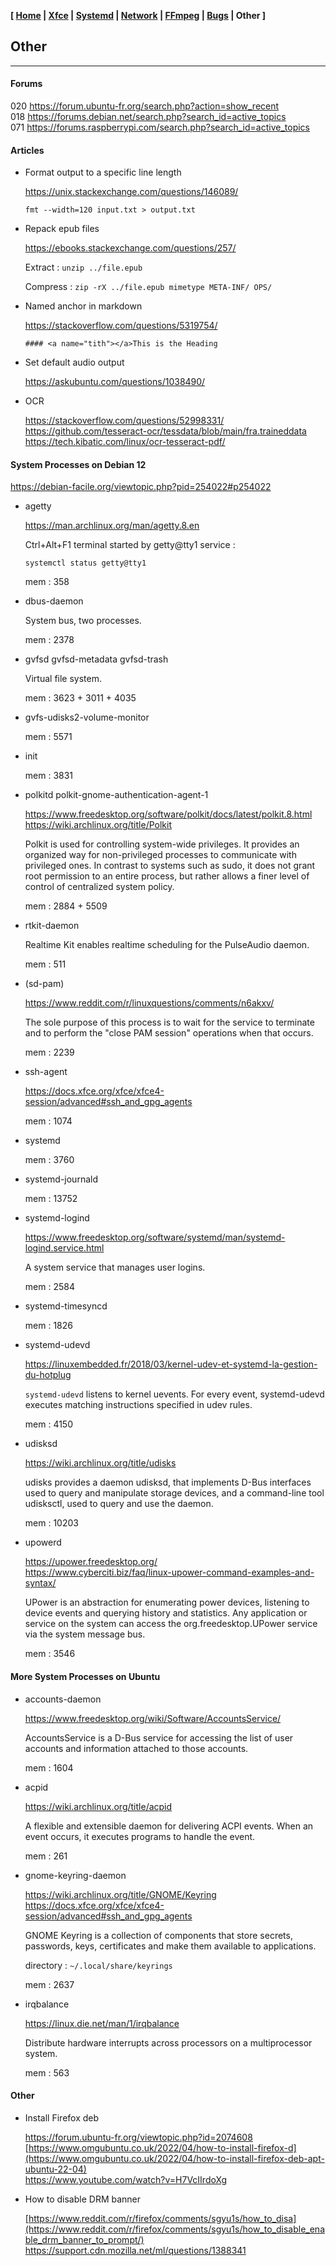 <link href="style.css" rel="stylesheet"></link>

**[ [Home](00-Home.html) | [Xfce](05-Xfce.html) | [Systemd](10-Systemd.html) | [Network](15-Network.html) | [FFmpeg](20-FFmpeg.html) | [Bugs](25-Bugs.html) | Other ]**

## Other

---

#### Forums

020 https://forum.ubuntu-fr.org/search.php?action=show_recent  
018 https://forums.debian.net/search.php?search_id=active_topics  
071 https://forums.raspberrypi.com/search.php?search_id=active_topics  


#### Articles

* Format output to a specific line length
    
    https://unix.stackexchange.com/questions/146089/  
    
    `fmt --width=120 input.txt > output.txt`

* Repack epub files
    
    https://ebooks.stackexchange.com/questions/257/
    
    Extract : `unzip ../file.epub`
    
    Compress : `zip -rX ../file.epub mimetype META-INF/ OPS/`
    
* Named anchor in markdown
    
    https://stackoverflow.com/questions/5319754/  

    `#### <a name="tith"></a>This is the Heading`

* Set  default audio output
    
    https://askubuntu.com/questions/1038490/  

* OCR
    
    https://stackoverflow.com/questions/52998331/  
    https://github.com/tesseract-ocr/tessdata/blob/main/fra.traineddata  
    https://tech.kibatic.com/linux/ocr-tesseract-pdf/  


#### System Processes on Debian 12

https://debian-facile.org/viewtopic.php?pid=254022#p254022  

* agetty
    
    https://man.archlinux.org/man/agetty.8.en  
    
    Ctrl+Alt+F1 terminal started by getty@tty1 service :
    
    `systemctl status getty@tty1`
    
    mem : 358

* dbus-daemon
    
    System bus, two processes.
    
    mem : 2378

* gvfsd gvfsd-metadata gvfsd-trash
    
    Virtual file system.
    
    mem : 3623 + 3011 + 4035

* gvfs-udisks2-volume-monitor
    
    mem : 5571

* init
    
    mem : 3831

* polkitd polkit-gnome-authentication-agent-1
    
    https://www.freedesktop.org/software/polkit/docs/latest/polkit.8.html  
    https://wiki.archlinux.org/title/Polkit  
    
    Polkit is used for controlling system-wide privileges. It provides an organized way for non-privileged processes to communicate with privileged ones. In contrast to systems such as sudo, it does not grant root permission to an entire process, but rather allows a finer level of control of centralized system policy.
    
    mem : 2884 + 5509

* rtkit-daemon
    
    Realtime Kit enables realtime scheduling for the PulseAudio daemon.
    
    mem : 511

* (sd-pam)
    
    https://www.reddit.com/r/linuxquestions/comments/n6akxv/  
    
    The sole purpose of this process is to wait for the service to terminate and to perform the "close PAM session" operations when that occurs.
    
    mem : 2239

* ssh-agent
    
    https://docs.xfce.org/xfce/xfce4-session/advanced#ssh_and_gpg_agents  
    
    mem : 1074

* systemd
    
    mem : 3760

* systemd-journald
    
    mem : 13752

* systemd-logind
    
    https://www.freedesktop.org/software/systemd/man/systemd-logind.service.html  
    
    A system service that manages user logins.
    
    mem : 2584

* systemd-timesyncd
    
    mem : 1826

* systemd-udevd
    
    https://linuxembedded.fr/2018/03/kernel-udev-et-systemd-la-gestion-du-hotplug  
    
    `systemd-udevd` listens to kernel uevents. For every event, systemd-udevd executes matching instructions specified in udev rules.
    
    mem : 4150

* udisksd
    
    https://wiki.archlinux.org/title/udisks  
    
    udisks provides a daemon udisksd, that implements D-Bus interfaces used to query and manipulate storage devices, and a command-line tool udisksctl, used to query and use the daemon.
    
    mem : 10203

* upowerd
    
    https://upower.freedesktop.org/  
    https://www.cyberciti.biz/faq/linux-upower-command-examples-and-syntax/  
    
    UPower is an abstraction for enumerating power devices, listening to device events and querying history and statistics. Any application or service on the system can access the org.freedesktop.UPower service via the system message bus.
    
    mem : 3546


#### More System Processes on Ubuntu

* accounts-daemon
    
    https://www.freedesktop.org/wiki/Software/AccountsService/  
    
    AccountsService is a D-Bus service for accessing the list of user accounts and information attached to those accounts.
    
    mem : 1604

* acpid
    
    https://wiki.archlinux.org/title/acpid  
    
    A flexible and extensible daemon for delivering ACPI events. When an event occurs, it executes programs to handle the event.
    
    mem : 261

* gnome-keyring-daemon
    
    https://wiki.archlinux.org/title/GNOME/Keyring  
    https://docs.xfce.org/xfce/xfce4-session/advanced#ssh_and_gpg_agents  
    
    GNOME Keyring is a collection of components that store secrets, passwords, keys, certificates and make them available to applications.
    
    directory : `~/.local/share/keyrings`
    
    mem : 2637

* irqbalance
    
    https://linux.die.net/man/1/irqbalance  
    
    Distribute hardware interrupts across processors on a multiprocessor system.
    
    mem : 563


#### Other

* Install Firefox deb
    
    https://forum.ubuntu-fr.org/viewtopic.php?id=2074608  
    [https://www.omgubuntu.co.uk/2022/04/how-to-install-firefox-d](https://www.omgubuntu.co.uk/2022/04/how-to-install-firefox-deb-apt-ubuntu-22-04)  
    https://www.youtube.com/watch?v=H7VcIIrdoXg  

* How to disable DRM banner
    
    [https://www.reddit.com/r/firefox/comments/sgyu1s/how_to_disa](https://www.reddit.com/r/firefox/comments/sgyu1s/how_to_disable_enable_drm_banner_to_prompt/)  
    https://support.cdn.mozilla.net/ml/questions/1388341  


<!--

* CPU Load
    
    https://superuser.com/questions/443406/  
    
    `openssl speed -multi $(nproc --all)`

* XBindKeys
    
    https://www.nongnu.org/xbindkeys/xbindkeys.html  

-->


